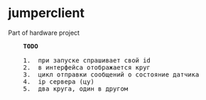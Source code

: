 # jumperclient
Part of hardware project

<pre>
	<b>TODO</b>

	1.	при запуске спрашивает свой id
	2.	в интерфейса отображается круг
	3.	цикл отправки сообщений о состояние датчика
	4.	ip сервера (цу)
	5.	два круга, один в другом
</pre>